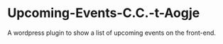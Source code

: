 # Upcoming-Events-C.C.-t-Aogje
A wordpress plugin to show a list of upcoming events on the front-end.
